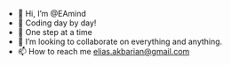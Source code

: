 - 👋 Hi, I’m @EAmind
- 👀 Coding day by day!
- 🌱 One step at a time
- 💞️ I’m looking to collaborate on everything and anything.
- 📫 How to reach me elias.akbarian@gmail.com

<!---
EAmind/EAmind is a ✨ special ✨ repository because its `README.md` (this file) appears on your GitHub profile.
You can click the Preview link to take a look at your changes.
--->
